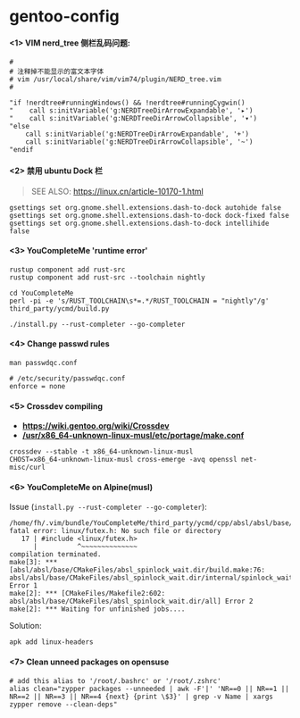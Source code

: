 # gentoo-config

#### <1> VIM nerd_tree 侧栏乱码问题:

```shell
#
# 注释掉不能显示的富文本字体
# vim /usr/local/share/vim/vim74/plugin/NERD_tree.vim
#

"if !nerdtree#runningWindows() && !nerdtree#runningCygwin()
"    call s:initVariable('g:NERDTreeDirArrowExpandable', '▸')
"    call s:initVariable('g:NERDTreeDirArrowCollapsible', '▾')
"else
    call s:initVariable('g:NERDTreeDirArrowExpandable', '+')
    call s:initVariable('g:NERDTreeDirArrowCollapsible', '~')
"endif
```

#### <2> 禁用 ubuntu Dock 栏

> SEE ALSO: https://linux.cn/article-10170-1.html

```
gsettings set org.gnome.shell.extensions.dash-to-dock autohide false
gsettings set org.gnome.shell.extensions.dash-to-dock dock-fixed false
gsettings set org.gnome.shell.extensions.dash-to-dock intellihide false
```

#### <3> YouCompleteMe 'runtime error'

```shell
rustup component add rust-src
rustup component add rust-src --toolchain nightly

cd YouCompleteMe
perl -pi -e 's/RUST_TOOLCHAIN\s*=.*/RUST_TOOLCHAIN = "nightly"/g' third_party/ycmd/build.py

./install.py --rust-completer --go-completer
```

#### <4> Change passwd rules

`man passwdqc.conf`

```shell
# /etc/security/passwdqc.conf
enforce = none
```

#### <5> Crossdev compiling

- **https://wiki.gentoo.org/wiki/Crossdev**
- [**/usr/x86_64-unknown-linux-musl/etc/portage/make.conf**](usr_x86_64-unknown-linux-musl_etc_portage_make.conf)

```shell
crossdev --stable -t x86_64-unknown-linux-musl
CHOST=x86_64-unknown-linux-musl cross-emerge -avq openssl net-misc/curl
```

#### <6> YouCompleteMe on Alpine(musl)

Issue (`install.py --rust-completer --go-completer`):

```shell
/home/fh/.vim/bundle/YouCompleteMe/third_party/ycmd/cpp/absl/absl/base/internal/spinlock_linux.inc:17:10: fatal error: linux/futex.h: No such file or directory
   17 | #include <linux/futex.h>
      |          ^~~~~~~~~~~~~~~
compilation terminated.
make[3]: *** [absl/absl/base/CMakeFiles/absl_spinlock_wait.dir/build.make:76: absl/absl/base/CMakeFiles/absl_spinlock_wait.dir/internal/spinlock_wait.cc.o] Error 1
make[2]: *** [CMakeFiles/Makefile2:602: absl/absl/base/CMakeFiles/absl_spinlock_wait.dir/all] Error 2
make[2]: *** Waiting for unfinished jobs....
```

Solution:

```shell
apk add linux-headers
```

#### <7> Clean unneed packages on opensuse

```shell
# add this alias to '/root/.bashrc' or '/root/.zshrc'
alias clean="zypper packages --unneeded | awk -F'|' 'NR==0 || NR==1 || NR==2 || NR==3 || NR==4 {next} {print \$3}' | grep -v Name | xargs zypper remove --clean-deps"
```
